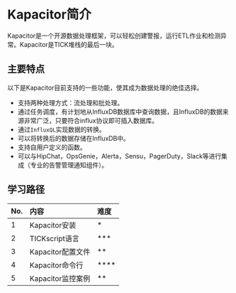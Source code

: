 # Kapacitor简介

Kapacitor是一个开源数据处理框架，可以轻松创建警报，运行ETL作业和检测异常。Kapacitor是TICK堆栈的最后一块。

## 主要特点

以下是Kapacitor目前支持的一些功能，使其成为数据处理的绝佳选择。

* 支持两种处理方式：流处理和批处理。
* 通过任务调度，有计划地从InfluxDB数据库中查询数据，且InfluxDB的数据来源非常广泛，只要符合influx协议即可插入数据库。
* 通过`InfluxQL`实现数据的转换。
* 可以将转换后的数据存储在InfluxDB中。
* 支持自用户定义的函数。
* 可以与HipChat，OpsGenie，Alerta，Sensu，PagerDuty，Slack等进行集成（专业的告警管理通知组件）。

## 学习路径

|No.|内容|难度|
|:--|:--|:--|
|1|Kapacitor安装|*|
|2|TICKscript语言|***|
|3|Kapacitor配置文件|**|
|4|Kapacitor命令行|****|
|5|Kapacitor监控案例|**|
